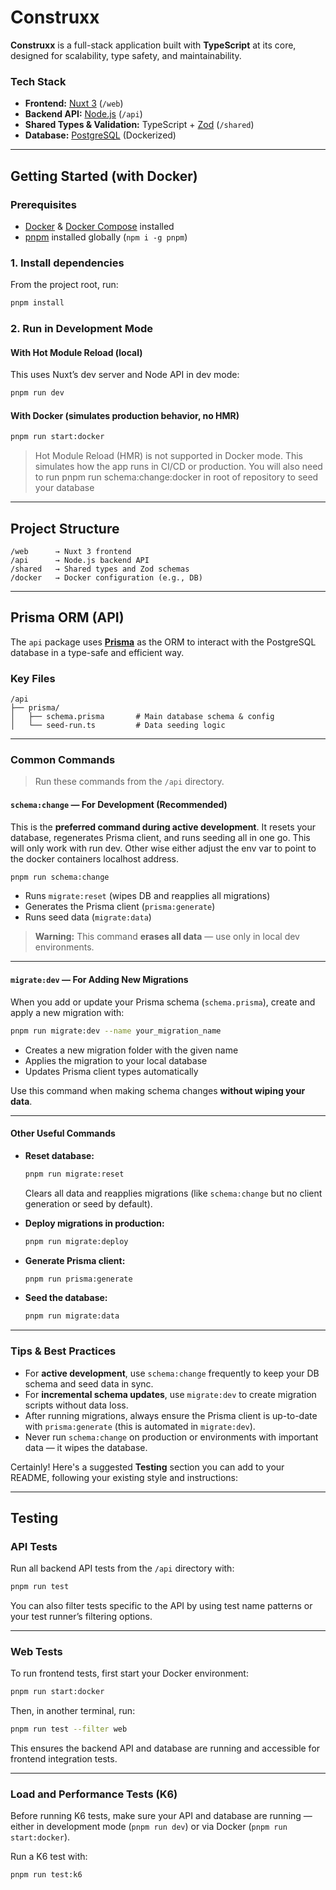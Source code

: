 
#  Construxx

**Construxx** is a full-stack application built with **TypeScript** at its core, designed for scalability, type safety, and maintainability.

###  Tech Stack

* **Frontend:** [Nuxt 3](https://nuxt.com/) (`/web`)
* **Backend API:** [Node.js](https://nodejs.org/) (`/api`)
* **Shared Types & Validation:** TypeScript + [Zod](https://zod.dev/) (`/shared`)
* **Database:** [PostgreSQL](https://www.postgresql.org/) (Dockerized)

---

##  Getting Started (with Docker)

### Prerequisites

* [Docker](https://www.docker.com/) & [Docker Compose](https://docs.docker.com/compose/) installed
* [pnpm](https://pnpm.io/) installed globally (`npm i -g pnpm`)

### 1. Install dependencies

From the project root, run:

```bash
pnpm install
```

### 2. Run in Development Mode

####  With Hot Module Reload (local)

This uses Nuxt’s dev server and Node API in dev mode:

```bash
pnpm run dev
```

####  With Docker (simulates production behavior, no HMR)

```bash
pnpm run start:docker
```

> Hot Module Reload (HMR) is not supported in Docker mode. This simulates how the app runs in CI/CD or production. You will also need to run pnpm run schema:change:docker in root of repository to seed your database

---

##  Project Structure

```
/web      → Nuxt 3 frontend
/api      → Node.js backend API
/shared   → Shared types and Zod schemas
/docker   → Docker configuration (e.g., DB)
```

---

##  Prisma ORM (API)

The `api` package uses [**Prisma**](https://www.prisma.io/) as the ORM to interact with the PostgreSQL database in a type-safe and efficient way.

###  Key Files

```
/api
├── prisma/
│   ├── schema.prisma       # Main database schema & config
│   └── seed-run.ts         # Data seeding logic
```

---

###  Common Commands

> Run these commands from the `/api` directory.

####  **`schema:change`** — For Development (Recommended)

This is the **preferred command during active development**. It resets your database, regenerates Prisma client, and runs seeding all in one go. This will only work with run dev. Other wise either adjust the env var to point to the docker containers localhost address.

```bash
pnpm run schema:change
```

* Runs `migrate:reset` (wipes DB and reapplies all migrations)
* Generates the Prisma client (`prisma:generate`)
* Runs seed data (`migrate:data`)

>  **Warning:** This command **erases all data** — use only in local dev environments.

---

####  **`migrate:dev`** — For Adding New Migrations

When you add or update your Prisma schema (`schema.prisma`), create and apply a new migration with:

```bash
pnpm run migrate:dev --name your_migration_name
```

* Creates a new migration folder with the given name
* Applies the migration to your local database
* Updates Prisma client types automatically

Use this command when making schema changes **without wiping your data**.

---

####  Other Useful Commands

* **Reset database:**

  ```bash
  pnpm run migrate:reset
  ```

  Clears all data and reapplies migrations (like `schema:change` but no client generation or seed by default).

* **Deploy migrations in production:**

  ```bash
  pnpm run migrate:deploy
  ```

* **Generate Prisma client:**

  ```bash
  pnpm run prisma:generate
  ```

* **Seed the database:**

  ```bash
  pnpm run migrate:data
  ```

---

###  Tips & Best Practices

* For **active development**, use `schema:change` frequently to keep your DB schema and seed data in sync.
* For **incremental schema updates**, use `migrate:dev` to create migration scripts without data loss.
* After running migrations, always ensure the Prisma client is up-to-date with `prisma:generate` (this is automated in `migrate:dev`).
* Never run `schema:change` on production or environments with important data — it wipes the database.

Certainly! Here's a suggested **Testing** section you can add to your README, following your existing style and instructions:

---

## Testing

### API Tests

Run all backend API tests from the `/api` directory with:

```bash
pnpm run test
```

You can also filter tests specific to the API by using test name patterns or your test runner’s filtering options.

---

### Web Tests

To run frontend tests, first start your Docker environment:

```bash
pnpm run start:docker
```

Then, in another terminal, run:

```bash
pnpm run test --filter web
```

This ensures the backend API and database are running and accessible for frontend integration tests.

---

### Load and Performance Tests (K6)

Before running K6 tests, make sure your API and database are running — either in development mode (`pnpm run dev`) or via Docker (`pnpm run start:docker`).

Run a K6 test with:

```bash
pnpm run test:k6
```
